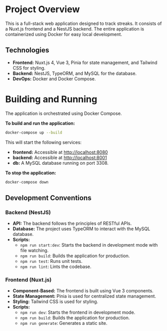 # Project Overview

This is a full-stack web application designed to track streaks. It consists of a Nuxt.js frontend and a NestJS backend. The entire application is containerized using Docker for easy local development.

## Technologies

*   **Frontend:** Nuxt.js 4, Vue 3, Pinia for state management, and Tailwind CSS for styling.
*   **Backend:** NestJS, TypeORM, and MySQL for the database.
*   **DevOps:** Docker and Docker Compose.

# Building and Running

The application is orchestrated using Docker Compose.

**To build and run the application:**

```bash
docker-compose up --build
```

This will start the following services:

*   **frontend:** Accessible at [http://localhost:8080](http://localhost:8080)
*   **backend:** Accessible at [http://localhost:8001](http://localhost:8001)
*   **db:** A MySQL database running on port 3308.

**To stop the application:**

```bash
docker-compose down
```

## Development Conventions

### Backend (NestJS)

*   **API:** The backend follows the principles of RESTful APIs.
*   **Database:** The project uses TypeORM to interact with the MySQL database.
*   **Scripts:**
    *   `npm run start:dev`: Starts the backend in development mode with file watching.
    *   `npm run build`: Builds the application for production.
    *   `npm run test`: Runs unit tests.
    *   `npm run lint`: Lints the codebase.

### Frontend (Nuxt.js)

*   **Component-Based:** The frontend is built using Vue 3 components.
*   **State Management:** Pinia is used for centralized state management.
*   **Styling:** Tailwind CSS is used for styling.
*   **Scripts:**
    *   `npm run dev`: Starts the frontend in development mode.
    *   `npm run build`: Builds the application for production.
    *   `npm run generate`: Generates a static site.
